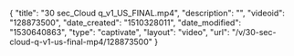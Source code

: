 {
    "title": "30 sec_Cloud q_v1_US_FINAL.mp4",
    "description": "",
    "videoid": "128873500",
    "date_created": "1510328011",
    "date_modified": "1530640863",
    "type": "captivate",
    "layout": "video",
    "url": "\/v\/30-sec-cloud-q-v1-us-final-mp4\/128873500"
}